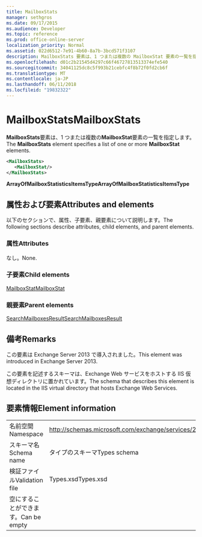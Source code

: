 ```yaml
---
title: MailboxStats
manager: sethgros
ms.date: 09/17/2015
ms.audience: Developer
ms.topic: reference
ms.prod: office-online-server
localization_priority: Normal
ms.assetid: 022d6512-7e91-4b60-8a7b-3bcd571f3107
description: MailboxStats 要素は、1 つまたは複数の MailboxStat 要素の一覧を指定します。
ms.openlocfilehash: d01c2b21545d4297c66f46727813513374efe540
ms.sourcegitcommit: 34041125dc8c5f993b21cebfc4f8b72f0fd2cb6f
ms.translationtype: MT
ms.contentlocale: ja-JP
ms.lasthandoff: 06/11/2018
ms.locfileid: "19832322"
---
```

# <a name="mailboxstats"></a><span data-ttu-id="affa2-103">MailboxStats</span><span class="sxs-lookup"><span data-stu-id="affa2-103">MailboxStats</span></span>

<span data-ttu-id="affa2-104">**MailboxStats**要素は、1 つまたは複数の**MailboxStat**要素の一覧を指定します。</span><span class="sxs-lookup"><span data-stu-id="affa2-104">The **MailboxStats** element specifies a list of one or more **MailboxStat** elements.</span></span> 
  
```XML
<MailboxStats>
   <MailboxStat/>
</MailboxStats>
```

<span data-ttu-id="affa2-105">**ArrayOfMailboxStatisticsItemsType**</span><span class="sxs-lookup"><span data-stu-id="affa2-105">**ArrayOfMailboxStatisticsItemsType**</span></span>

## <a name="attributes-and-elements"></a><span data-ttu-id="affa2-106">属性および要素</span><span class="sxs-lookup"><span data-stu-id="affa2-106">Attributes and elements</span></span>

<span data-ttu-id="affa2-107">以下のセクションで、属性、子要素、親要素について説明します。</span><span class="sxs-lookup"><span data-stu-id="affa2-107">The following sections describe attributes, child elements, and parent elements.</span></span>
  
### <a name="attributes"></a><span data-ttu-id="affa2-108">属性</span><span class="sxs-lookup"><span data-stu-id="affa2-108">Attributes</span></span>

<span data-ttu-id="affa2-109">なし。</span><span class="sxs-lookup"><span data-stu-id="affa2-109">None.</span></span>
  
### <a name="child-elements"></a><span data-ttu-id="affa2-110">子要素</span><span class="sxs-lookup"><span data-stu-id="affa2-110">Child elements</span></span>

[<span data-ttu-id="affa2-111">MailboxStat</span><span class="sxs-lookup"><span data-stu-id="affa2-111">MailboxStat</span></span>](mailboxstat.md)
  
### <a name="parent-elements"></a><span data-ttu-id="affa2-112">親要素</span><span class="sxs-lookup"><span data-stu-id="affa2-112">Parent elements</span></span>

[<span data-ttu-id="affa2-113">SearchMailboxesResult</span><span class="sxs-lookup"><span data-stu-id="affa2-113">SearchMailboxesResult</span></span>](searchmailboxesresult.md)
  
## <a name="remarks"></a><span data-ttu-id="affa2-114">備考</span><span class="sxs-lookup"><span data-stu-id="affa2-114">Remarks</span></span>

<span data-ttu-id="affa2-115">この要素は Exchange Server 2013 で導入されました。</span><span class="sxs-lookup"><span data-stu-id="affa2-115">This element was introduced in Exchange Server 2013.</span></span>
  
<span data-ttu-id="affa2-116">この要素を記述するスキーマは、Exchange Web サービスをホストする IIS 仮想ディレクトリに置かれています。</span><span class="sxs-lookup"><span data-stu-id="affa2-116">The schema that describes this element is located in the IIS virtual directory that hosts Exchange Web Services.</span></span>
  
## <a name="element-information"></a><span data-ttu-id="affa2-117">要素情報</span><span class="sxs-lookup"><span data-stu-id="affa2-117">Element information</span></span>

|||
|:-----|:-----|
|<span data-ttu-id="affa2-118">名前空間</span><span class="sxs-lookup"><span data-stu-id="affa2-118">Namespace</span></span>  <br/> |http://schemas.microsoft.com/exchange/services/2006/types  <br/> |
|<span data-ttu-id="affa2-119">スキーマ名</span><span class="sxs-lookup"><span data-stu-id="affa2-119">Schema name</span></span>  <br/> |<span data-ttu-id="affa2-120">タイプのスキーマ</span><span class="sxs-lookup"><span data-stu-id="affa2-120">Types schema</span></span>  <br/> |
|<span data-ttu-id="affa2-121">検証ファイル</span><span class="sxs-lookup"><span data-stu-id="affa2-121">Validation file</span></span>  <br/> |<span data-ttu-id="affa2-122">Types.xsd</span><span class="sxs-lookup"><span data-stu-id="affa2-122">Types.xsd</span></span>  <br/> |
|<span data-ttu-id="affa2-123">空にすることができます。</span><span class="sxs-lookup"><span data-stu-id="affa2-123">Can be empty</span></span>  <br/> ||
   

